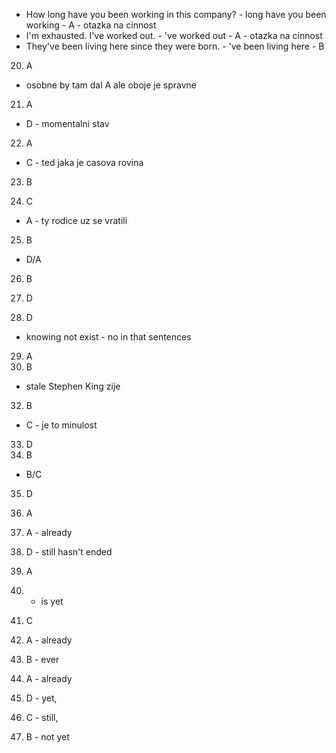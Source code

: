 - How long have you been working in this company?
        - long have you been working
        - A - otazka na cinnost
- I'm exhausted. I've worked out.
        - 've worked out
        - A - otazka na cinnost
- They've been living here since they were born.
        - 've been living here
        - B
20. A  
- osobne by tam dal A ale oboje je spravne
21. A
- D - momentalni stav
22. A
- C - ted jaka je casova rovina
23. B


24. C
- A - ty rodice uz se vratili
25. B
- D/A
26. B


27. D
28. D
- knowing not exist - no in that sentences
29. A
31. B
- stale Stephen King zije
32. B
- C - je to minulost


33. D
34. B
- B/C
35. D
36. A


1. A - already
2. D - still hasn't ended
3. A
4. - is yet
5. C

6. A - already
7. B - ever
8. A - already

9. D - yet, 
10. C - still, 
11. B - not yet



